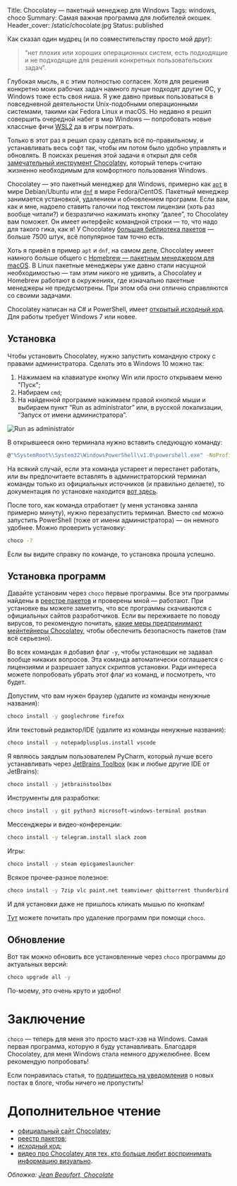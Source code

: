 Title: Chocolatey — пакетный менеджер для Windows
Tags: windows, choco
Summary: Самая важная программа для любителей окошек.
Header_cover: /static/chocolate.jpg
Status: published

Как сказал один мудрец (и по совместительству просто мой друг):

> “нет плохих или хороших операционных систем, есть подходящие и
> не подходящие для решения конкретных пользовательских задач”.

Глубокая мысль, я с этим полностью согласен.
Хотя для решения конкретно моих рабочих задач намного лучше подходят
другие ОС, у Windows тоже есть своя ниша.
Я уже давно привык пользоваться в повседневной деятельности
Unix-подобными операционными системами, такими как Fedora Linux и macOS.
Но недавно я решил совершить очередной набег в мир Windows
— попробовать новые классные фичи [WSL2](https://docs.microsoft.com/ru-ru/windows/wsl/)
да в игры поиграть.

Только в этот раз я решил сразу сделать всё по-правильному, и
устанавливать весь софт так, чтобы им потом было удобно управлять и обновлять.
В поисках решения этой задачи я открыл для себя
[замечательный инструмент Chocolatey](https://chocolatey.org/),
который теперь считаю жизненно необходимым для комфортного пользования
Windows.

Chocolatey — это пакетный менеджер для Windows,
примерно как [`apt`](https://ru.wikipedia.org/wiki/Advanced_Packaging_Tool)
в мире Debian/Ubuntu или
[`dnf`](https://ru.wikipedia.org/wiki/DNF_(%D0%BC%D0%B5%D0%BD%D0%B5%D0%B4%D0%B6%D0%B5%D1%80_%D0%BF%D0%B0%D0%BA%D0%B5%D1%82%D0%BE%D0%B2))
в мире Fedora/CentOS.
Пакетный менеджер занимается установкой, удалением и обновлением программ.
Если вам, как и мне, надоело ставить галочки под текстом лицензии
(хоть раз вообще читали?)
и безразлично нажимать кнопку “далее”, то Chocolatey вам поможет.
Он имеет интерфейс командной строки — то, что надо для такого гика, как я!
У Chocolatey [большая библиотека пакетов](https://chocolatey.org/packages)
— больше 7500 штук, всё популярное там точно есть.

Хоть я привёл в пример `apt` и `dnf`, на самом деле,
Chocolatey имеет намного больше общего с
[Homebrew — пакетным менеджером для macOS](https://ru.wikipedia.org/wiki/Homebrew_(%D0%BC%D0%B5%D0%BD%D0%B5%D0%B4%D0%B6%D0%B5%D1%80_%D0%BF%D0%B0%D0%BA%D0%B5%D1%82%D0%BE%D0%B2_%D0%B2_Mac_OS)).
В Linux пакетные менеджеры уже давно стали насущной необходимостью
— там этим никого не удивить, а Chocolatey и Homebrew работают в окружениях,
где изначально пакетные менеджеры не предусмотрены.
При этом оба они отлично справляются со своими задачами.

Chocolatey написан на C# и PowerShell, имеет
[открытый исходный код](https://github.com/chocolatey/choco).
Для работы требует Windows 7 или новее.

## Установка

Чтобы установить Chocolatey, нужно запустить командную строку
с правами администратора. Сделать это в Windows 10 можно так:

1. Нажимаем на клавиатуре кнопку Win или просто открываем меню "Пуск";
2. Набираем `cmd`;
3. На найденной программе нажимаем правой кнопкой мыши
и выбираем пункт “Run as administrator” или, в русской локализации,
“Запуск от имени администратора”.

![Run as administrator]({static}/static/cmd_run_as_administrator.jpg)

В открывшееся окно терминала нужно вставить следующую команду:

```sh
@"%SystemRoot%\System32\WindowsPowerShell\v1.0\powershell.exe" -NoProfile -InputFormat None -ExecutionPolicy Bypass -Command " [System.Net.ServicePointManager]::SecurityProtocol = 3072; iex ((New-Object System.Net.WebClient).DownloadString('https://chocolatey.org/install.ps1'))" && SET "PATH=%PATH%;%ALLUSERSPROFILE%\chocolatey\bin"
```

На всякий случай, если эта команда устареет и перестанет работать,
или вы предпочитаете вставлять в администраторский терминал команды
только из официальных источников (и правильно делаете), то документация
по установке находится
[вот здесь](https://chocolatey.org/docs/installation#install-with-cmdexe).

После того, как команда отработает (у меня установка заняла примерно минуту),
нужно перезапустить терминал. Вместо `cmd`
можно запустить PowerShell (тоже от имени администратора) — он немного
удобнее. Можно проверить установку:

```sh
choco -?
```

Если вы видите справку по команде, то установка прошла успешно.


## Установка программ

Давайте установим через `choco` первые программы.
Все эти программы найдены в [реестре пакетов](https://chocolatey.org/packages)
и проверены мной — работают.
При установке вы можете заметить, что все программы скачиваются с
официальных сайтов разработчиков.
Если вы переживаете по поводу вирусов, то рекомендую почитать,
[какие меры предпринимают мейнтейнеры Chocolatey](https://chocolatey.org/docs/security),
чтобы обеспечить безопасность пакетов (там всё серьезно).

Во всех командах я добавил флаг `-y`, чтобы установщик не задавал
вообще никаких вопросов. Эта команда автоматически соглашается с
лицензиями и разрешает запуск скриптов установки. Ради интереса
можете попробовать убрать этот флаг из команд, и посмотреть, что будет.

Допустим, что вам нужен браузер (удалите из команды ненужные названия):

```sh
choco install -y googlechrome firefox
```

Или текстовый редактор/IDE (удалите из команды ненужные названия):

```sh
choco install -y notepadplusplus.install vscode
```

Я являюсь заядлым пользователем PyCharm, который лучше всего устанавливать
через [JetBrains Toolbox](https://www.jetbrains.com/ru-ru/toolbox-app/)
(как и любые другие IDE от JetBrains):

```sh
choco install -y jetbrainstoolbox
```

Инструменты для разработки:

```sh
choco install -y git python3 microsoft-windows-terminal postman
```

Мессенджеры и видео-конференции:

```sh
choco install -y telegram.install slack zoom 
```

Игры:

```sh
choco install -y steam epicgameslauncher
```

Всякое прочее-разное полезное:

```sh
choco install -y 7zip vlc paint.net teamviewer qbittorrent thunderbird putty.install
```

И для установки даже не пришлось кликать мышью по кнопкам!

[Тут](https://chocolatey.org/docs/commands-uninstall) можете почитать
про удаление программ при помощи `choco`.


## Обновление

Вот так можно обновить все установленные через `choco` программы
до актуальных версий:

```sh
choco upgrade all -y
```

По-моему, это очень круто и удобно!


# Заключение

`choco` — теперь для меня это просто маст-хэв на Windows.
Самая первая программа, которую я буду устанавливать.
Благодаря Chocolatey, для меня Windows стала немного дружелюбнее.
Всем рекомендую попробовать!

Если понравилась статья, то
[подпишитесь на уведомления]({filename}../pages/subscribe.md)
о новых постах в блоге, чтобы ничего не пропустить!

# Дополнительное чтение

* [официальный сайт Chocolatey](https://chocolatey.org/);
* [реестр пакетов](https://chocolatey.org/packages);
* [исходный код](https://github.com/chocolatey/choco);
* [видео про Chocolatey для тех, кто больше любит воспринимать информацию визуально](https://www.youtube.com/watch?v=hfgZYpo5moA).

*Обложка: [Jean Beaufort, Chocolate](https://www.publicdomainpictures.net/ru/view-image.php?image=285902&picture=)*
